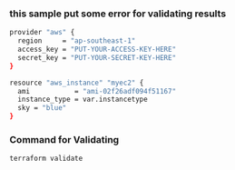 ### this sample put some error for validating results

```sh
provider "aws" {
  region     = "ap-southeast-1"
  access_key = "PUT-YOUR-ACCESS-KEY-HERE"
  secret_key = "PUT-YOUR-SECRET-KEY-HERE"
}

resource "aws_instance" "myec2" {
  ami           = "ami-02f26adf094f51167"
  instance_type = var.instancetype
  sky = "blue"
}
```

### Command for Validating

```sh
terraform validate
```
